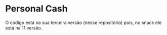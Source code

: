# Personal Cash

O código está na sua terceira versão (nesse repositório) pois, no snack ele está na 11 versão.
